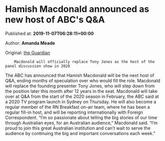 
# Hamish Macdonald announced as new host of ABC's Q&A

Published at: **2019-11-07T06:28:11+00:00**

Author: **Amanda Meade**

Original: [the Guardian](https://www.theguardian.com/australia-news/2019/nov/07/hamish-macdonald-announced-new-host-abc-qa)


        Macdonald will officially replace Tony Jones as the host of the panel discussion show in 2020
      
The ABC has announced that Hamish Macdonald will be the next host of Q&A, ending months of speculation over who would fill the role.
Macdonald will replace the founding presenter Tony Jones, who will step down from the position later this month after 12 years in the seat.
Macdonald will take over at Q&A from the start of the 2020 season in February, the ABC said at a 2020 TV program launch in Sydney on Thursday.
He will also become a regular member of the RN Breakfast on-air team, where he has been a regular fill-in host, and will be reporting internationally with Foreign Correspondent.
“I’m so passionate about telling the big stories of our time through Australian eyes, for an Australian audience,” Macdonald said. “I’m proud to join this great Australian institution and can’t wait to serve the audience by continuing the big and important conversations each week.”
